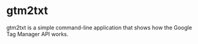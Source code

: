 # gtm2txt

gtm2txt is a simple command-line application that shows how the Google Tag Manager API works.
